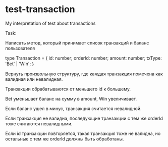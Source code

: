 # test-transaction
My interpretation of test about transactions

Task:

Написать метод, который принимает список транзакций и баланс пользователя

type Transaction = {
    id:      number;
    orderld: number;
    amount:  number;
    txType:  'Bet' | 'Win';
｝

Вернуть произвольную структуру, где каждая транзакция помечена как валидная или невалидная.

Транзакции обрабатываются от меньшего id к большему.

Bet уменьшает баланс на сумму в amount, Win увеличивает.

Если баланс ушел в минус, транзакция считается невалидной.

Если транзакция не валидна, последующие транзакции с тем же orderld тоже считаются невалидными.

Если id транзакции повторяется, такая транзакция тоже не валидна, но остальные с тем же orderld должны быть обработаны.
